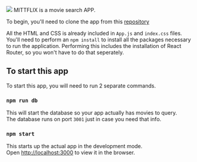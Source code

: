 ![](https://fontmeme.com/permalink/190707/fd4735271a0d997cbe19a04408c896fc.png)
MITTFLIX is a movie search APP.

To begin, you'll need to clone the app from this [repository](https://github.com/jniziol/mittflix)

All the HTML and CSS is already included in `App.js` and `index.css` files. You'll need to perform an `npm install` to install all the packages necessary to run the application. Performing this includes the installation of React Router, so you won't have to do that seperately.

## To start this app

To start this app, you will need to run 2 separate commands.

### `npm run db`

This will start the database so your app actually has movies to query.<br>
The database runs on port `3001` just in case you need that info.

### `npm start`

This starts up the actual app in the development mode.<br>
Open [http://localhost:3000](http://localhost:3000) to view it in the browser.

